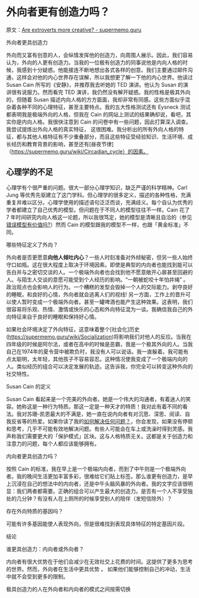 # 外向者更有创造力吗？

原文：[Are extroverts more creative? - supermemo.guru](https://supermemo.guru/wiki/Are_extroverts_more_creative%3F)

外向者更具创造力

外向而又富有创意的人，会纵情发挥他的创造力，向周围人展示。因此，我们容易认为，外向的人更有创造力。当我的一位极有创造力的同事说他是内向人格的时候，我感到十分疑惑。他能接连不断地想出各式各样的创意。我们主要通过邮件沟通，这样会对他的内心世界存在误解，所以我想更了解一下他的内心世界。他读过 Susan Cain 所写的《安静》，并推荐我去听她的 TED 演讲。他认为 Susan 的演讲很有说服力。然而看完 TED 演讲，我仍然没有解开疑惑。我的性格是极其外向的，但随着 Susan 描述内向人格的方方面面，我却非常有同感。这些方面似乎混杂着各种不同的心理特征，甚至主要特点。我的五大性格测试还有 Eysneck 测试都表明我是极端外向的人格，但我在 Cain 的网站上测试的结果确却说，看吧，其实你是内向人格。我很快注意到 Cain 的问卷中有一些问题，因此打算深入调查。我尝试提炼出外向人格的真实特征， 这很困难。我分析出的所有外向人格的特征，都与其他人格特征有不少重叠部分，而且这些特征受经验知识、生活环境、成长经历和教育背景的影响，甚至还有[昼夜节律] （https://supermemo.guru/wiki/Circadian_cycle）的因素。

## 心理学的不足

心理学有个很严重的问题。很大一部分心理学知识，缺乏严谨的科学精神。Carl Jung 等优秀先驱建立了这门学科。但心理学的很多定义，描述的各种性格，充满重复并难以区分。心理学使用的描述语句泛泛而谈，充满歧义。每个自认为优秀的学者都建立了自己优秀的模型。但问题在于不同人的模型往往不一样。Cain 花了 7 年时间研究内向人格这一论题，所以我很笃定，她的模型是清晰且自洽的（参见[错误模型有价值吗?](https://supermemo.guru/wiki/What's_the_value_of_wrong_models%3F)）然而 Cain 的模型跟我的模型不一样，也跟「黄金标准」不同。

哪些特征定义了外向？

外向者是否更愿意**向他人倾吐内心**？一些人时刻准备对外倾秘密，但另一些人始终守口如瓶。这在很大程度上取决于环境因素。即使是典型的内向者也能找到能可以告白并与之密切交谈的人。一个极端外向者也会找到他不愿意敞开心扉甚至回避的人。与陌生人交谈的意愿可能受到个人经历的影响。“一朝被蛇咬十年怕井绳” 。 政治观点也会影响人的行为。一个糟糕的发型会毁掉一个人的交际能力。剥夺良好的睡眠，和良好的心情，外向者就会逃离人们的视线! 另一方面，工作上的晋升可以使人暂时变成一个极端外向者。甚至一罐啤酒也能产生这种效果。这表明，我们很容易将乐观、热情、激情或快乐的心态和外向特征混为一谈。我确信我自己的外向特征来自于良好的睡眠和保持好心情。

如果社会环境决定了外向特征，这意味着整个[社会化]历史(https://supermemo.guru/wiki/Socialization)将影响我们对他人的反应。当我在四年级的时候是阿尔法，或者在高中的时候是恶霸，我是一个极其外向的人。当我自己在1974年的夏令营中被欺负时，我没有人可以说话。我一直躲着。我可能有点太聪明，太年轻，其他孩子不容易容忍。这种情况使我变成了一个极端内向的人。类似经历的组合可以决定发展的轨迹。这告诉我，你完全可以转变这种外向的社交特性。

Susan Cain 的定义

Susan Cain 看起来是一个完美的外向者。她是一个伟大的沟通者，有着迷人的笑容。她称这是一种行为特质。那这一定是一种天才的特质！我对此有着不同的看法。我对苏珊-凯恩最大的不满是，她一直在说内向者有对沉思、深思、阅读、自我反省等的热爱。如果你读了我的[如何解决任何问题？](https://supermemo.guru/wiki/How_to_solve_any_problem%3F)，你会发现，如果没有停顿和思考，几乎不可能有效地解决问题。有些人可能会在车上或洗澡时得到灵感。我声称我们需要更大的「保护模式」区块。这与人格特质无关。这都是关于创造力和注意力的问题，每个人都应该能够拥有。

内向者更具创造力吗？

按照 Cain 的标准，我在早上是一个极端内向者，而到了中午则是一个极端外向者。我的晚间生活更加丰富多彩，很难给它们贴上标签。那么谁更有创造力，是早上沉浸在自己的想法中的内向者，还是中午头脑风暴的外向者。我的文字应该很明显：我们两者都需要。正确的组合可以产生最大的创造力。是否有一个人不享受独处的几分钟？有没有人在上厕所的时候享受别人的陪伴（发短信除外）？

存在外向特质的基因吗？

可能有许多基因能使人表现外向，但是很难找到表现具体特征的特定基因片段。

结论

谁更具创造力：内向者或外向者？

内向者有很大优势在于他们会减少在无效社交上花费的时间。这提供了更多为思考的世界。然而，外向者在生活中更具优势 。 如果他们能够控制自己的冲动，生活中就不会受到更多的限制。

极具创造力的人在外向者和内向者的模式之间按需切换